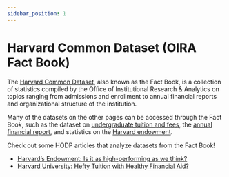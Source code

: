 ```yaml
---
sidebar_position: 1
---
```


# Harvard Common Dataset (OIRA Fact Book)

The [Harvard Common Dataset](https://oira.harvard.edu/factbook/), also known as the Fact Book, is a collection of statistics compiled by the Office of Institutional Research & Analytics on topics ranging from admissions and enrollment to annual financial reports and organizational structure of the institution.

Many of the datasets on the other pages can be accessed through the Fact Book, such as the dataset on [undergraduate tuition and fees](https://oira.harvard.edu/factbook/fact-book-ug-tuition/), the [annual financial report](https://finance.harvard.edu/annual-report), and statistics on the [Harvard endowment](https://oira.harvard.edu/factbook/fact-book-endowment/). 

Check out some HODP articles that analyze datasets from the Fact Book!
- [Harvard’s Endowment: Is it as high-performing as we think?](https://www.hodp.org/project/harvard-endowment-is-it-as-high-performing-as-we-think/)
- [Harvard University: Hefty Tuition with Healthy Financial Aid?](https://www.hodp.org/project/harvard-university-hefty-tuition-with-healthy-financial-aid/)
